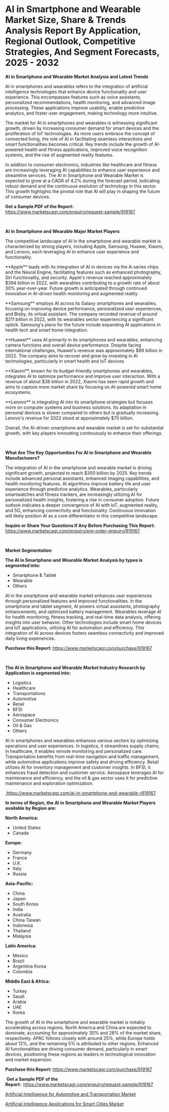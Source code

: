 <p><h1>AI in Smartphone and Wearable Market Size, Share & Trends Analysis Report By Application, Regional Outlook, Competitive Strategies, And Segment Forecasts, 2025 - 2032</h1></p><p><strong>AI in Smartphone and Wearable Market Analysis and Latest Trends</strong></p>
<p><p>AI in smartphones and wearables refers to the integration of artificial intelligence technologies that enhance device functionality and user experience. This encompasses features such as voice assistants, personalized recommendations, health monitoring, and advanced image processing. These applications improve usability, enable predictive analytics, and foster user engagement, making technology more intuitive.</p><p>The market for AI in smartphones and wearables is witnessing significant growth, driven by increasing consumer demand for smart devices and the proliferation of IoT technologies. As more users embrace the concept of connected living, the role of AI in facilitating seamless interactions and smart functionalities becomes critical. Key trends include the growth of AI-powered health and fitness applications, improved voice recognition systems, and the rise of augmented reality features.</p><p>In addition to consumer electronics, industries like healthcare and fitness are increasingly leveraging AI capabilities to enhance user experience and streamline services. The AI in Smartphone and Wearable Market is expected to grow at a CAGR of 4.2% during the forecast period, indicating robust demand and the continuous evolution of technology in this sector. This growth highlights the pivotal role that AI will play in shaping the future of consumer devices.</p></p>
<p><strong>Get a Sample PDF of the Report:&nbsp;</strong> <a href="https://www.marketscagr.com/enquiry/request-sample/919167?utm_campaign=2176&utm_medium=2&utm_source=Github&utm_content=ia&utm_term=07032025&utm_id=ai-in-smartphone-and-wearable">https://www.marketscagr.com/enquiry/request-sample/919167</a></p>
<p>&nbsp;</p>
<p><strong>AI in Smartphone and Wearable Major Market Players</strong></p>
<p><p>The competitive landscape of AI in the smartphone and wearable market is characterized by strong players, including Apple, Samsung, Huawei, Xiaomi, and Lenovo, each leveraging AI to enhance user experience and functionality.</p><p>**Apple** leads with its integration of AI in devices via the A-series chips and the Neural Engine, facilitating features such as enhanced photography, Siri functionality, and security. Apple's revenue reached approximately $394 billion in 2022, with wearables contributing to a growth rate of about 30% year-over-year. Future growth is anticipated through continued innovation in AI-driven health monitoring and augmented reality.</p><p>**Samsung** employs AI across its Galaxy smartphones and wearables, focusing on improving device performance, personalized user experiences, and Bixby, its virtual assistant. The company recorded revenue of around $211 billion in 2022, with its wearables sector experiencing a significant uptick. Samsung's plans for the future include expanding AI applications in health tech and smart home integration.</p><p>**Huawei** uses AI primarily in its smartphones and wearables, enhancing camera functions and overall device performance. Despite facing international challenges, Huawei's revenue was approximately $99 billion in 2022. The company aims to recover and grow by investing in AI technologies, particularly in smart health and IoT devices.</p><p>**Xiaomi**, known for its budget-friendly smartphones and wearables, integrates AI to optimize performance and improve user interaction. With a revenue of about $38 billion in 2022, Xiaomi has seen rapid growth and aims to capture more market share by focusing on AI-powered smart home ecosystems.</p><p>**Lenovo** is integrating AI into its smartphone strategies but focuses more on computer systems and business solutions. Its adaptation in personal devices is slower compared to others but is gradually increasing. Lenovo's revenue for 2022 stood at approximately $70 billion.</p><p>Overall, the AI-driven smartphone and wearable market is set for substantial growth, with key players innovating continuously to enhance their offerings.</p></p>
<p>&nbsp;</p>
<p><strong>What Are The Key Opportunities For AI in Smartphone and Wearable Manufacturers?</strong></p>
<p><p>The integration of AI in the smartphone and wearable market is driving significant growth, projected to reach $300 billion by 2025. Key trends include advanced personal assistants, enhanced imaging capabilities, and health monitoring features. AI algorithms improve battery life and user experience through predictive analytics. Wearables, particularly smartwatches and fitness trackers, are increasingly utilizing AI for personalized health insights, fostering a rise in consumer adoption. Future outlook indicates a deeper convergence of AI with IoT, augmented reality, and 5G, enhancing connectivity and functionality. Continuous innovation will likely position AI as a core differentiator in this competitive landscape.</p></p>
<p><strong>Inquire or Share Your Questions If Any Before Purchasing This Report:</strong> <a href="https://www.marketscagr.com/enquiry/pre-order-enquiry/919167?utm_campaign=2176&utm_medium=2&utm_source=Github&utm_content=ia&utm_term=07032025&utm_id=ai-in-smartphone-and-wearable">https://www.marketscagr.com/enquiry/pre-order-enquiry/919167</a></p>
<p>&nbsp;</p>
<p><strong>Market Segmentation</strong></p>
<p><strong>The AI in Smartphone and Wearable Market Analysis by types is segmented into:</strong></p>
<p><ul><li>Smartphone & Tablet</li><li>Wearable</li><li>Others</li></ul></p>
<p><p>AI in the smartphone and wearable market enhances user experiences through personalized features and improved functionalities. In the smartphone and tablet segment, AI powers virtual assistants, photography enhancements, and optimized battery management. Wearables leverage AI for health monitoring, fitness tracking, and real-time data analysis, offering insights into user behavior. Other technologies include smart home devices and IoT applications, utilizing AI for automation and efficiency. This integration of AI across devices fosters seamless connectivity and improved daily living experiences.</p></p>
<p><strong>Purchase this Report:&nbsp;</strong><a href="https://www.marketscagr.com/purchase/919167?utm_campaign=2176&utm_medium=2&utm_source=Github&utm_content=ia&utm_term=07032025&utm_id=ai-in-smartphone-and-wearable">https://www.marketscagr.com/purchase/919167</a></p>
<p>&nbsp;</p>
<p><strong>The AI in Smartphone and Wearable Market Industry Research by Application is segmented into:</strong></p>
<p><ul><li>Logistics</li><li>Healthcare</li><li>Transportations</li><li>Automotive</li><li>Retail</li><li>BFSI</li><li>Aerospace</li><li>Consumer Electronics</li><li>Oil & Gas</li><li>Others</li></ul></p>
<p><p>AI in smartphones and wearables enhances various sectors by optimizing operations and user experiences. In logistics, it streamlines supply chains; in healthcare, it enables remote monitoring and personalized care. Transportation benefits from real-time navigation and traffic management, while automotive applications improve safety and driving efficiency. Retail utilizes AI for inventory management and customer insights. In BFSI, it enhances fraud detection and customer service. Aerospace leverages AI for maintenance and efficiency, and the oil & gas sector uses it for predictive maintenance and exploration optimization.</p></p>
<p><a href="https://www.marketscagr.com/ai-in-smartphone-and-wearable-r919167?utm_campaign=2176&utm_medium=2&utm_source=Github&utm_content=ia&utm_term=07032025&utm_id=ai-in-smartphone-and-wearable">&nbsp;https://www.marketscagr.com/ai-in-smartphone-and-wearable-r919167</a></p>
<p><strong>In terms of Region, the AI in Smartphone and Wearable Market Players available by Region are:</strong></p>
<p>
    <p> <strong> North America: </strong>
        <ul>
            <li>United States</li>
            <li>Canada</li>
        </ul>
        </p> 
    <p> <strong> Europe: </strong>
        <ul>
            <li>Germany</li>
            <li>France</li>
            <li>U.K.</li>
            <li>Italy</li>
            <li>Russia</li>
        </ul>
        </p> 
    <p> <strong> Asia-Pacific: </strong>
        <ul>
            <li>China</li>
            <li>Japan</li>
            <li>South Korea</li>
            <li>India</li>
            <li>Australia</li>
            <li>China Taiwan</li>
            <li>Indonesia</li>
            <li>Thailand</li>
            <li>Malaysia</li>
        </ul>
        </p> 
    <p> <strong> Latin America: </strong>
        <ul>
            <li>Mexico</li>
            <li>Brazil</li>
            <li>Argentina Korea</li>
            <li>Colombia</li>
        </ul>
        </p> 
    <p> <strong> Middle East & Africa: </strong>
        <ul>
            <li>Turkey</li>
            <li>Saudi</li>
            <li>Arabia</li>
            <li>UAE</li>
            <li>Korea</li>
        </ul>
    </p>
    </p>
<p><p>The growth of AI in the smartphone and wearable market is notably accelerating across regions. North America and China are expected to dominate, accounting for approximately 30% and 28% of the market share, respectively. APAC follows closely with around 25%, while Europe holds about 12%, and the remaining 5% is attributed to other regions. Enhanced AI functionalities are driving consumer demand, particularly in smart devices, positioning these regions as leaders in technological innovation and market expansion.</p></p>
<p><strong>Purchase this Report: </strong><a href="https://www.marketscagr.com/purchase/919167?utm_campaign=2176&utm_medium=2&utm_source=Github&utm_content=ia&utm_term=07032025&utm_id=ai-in-smartphone-and-wearable">https://www.marketscagr.com/purchase/919167</a></p>
<p>&nbsp;<strong>Get a Sample PDF of the Report:&nbsp;&nbsp;</strong><a href="https://www.marketscagr.com/enquiry/request-sample/919167?utm_campaign=2176&utm_medium=2&utm_source=Github&utm_content=ia&utm_term=07032025&utm_id=ai-in-smartphone-and-wearable">https://www.marketscagr.com/enquiry/request-sample/919167</a></p>
<p><strong></strong></p>
<p><p><a href="https://github.com/santosh758595/Market-Research-Report-List-7/blob/main/artificial-intelligence-for-automotive-and-transportation-market.md?utm_campaign=2176&utm_medium=2&utm_source=Github&utm_content=ia&utm_term=07032025&utm_id=ai-in-smartphone-and-wearable">Artificial Intelligence for Automotive and Transportation Market</a></p><p><a href="https://github.com/awwqamet/Market-Research-Report-List-1/blob/main/artificial-intelligence-applications-for-smart-cities-market.md?utm_campaign=2176&utm_medium=2&utm_source=Github&utm_content=ia&utm_term=07032025&utm_id=ai-in-smartphone-and-wearable">Artificial Intelligence Applications for Smart Cities Market</a></p></p>